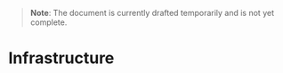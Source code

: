 > **Note**: The document is currently drafted temporarily and is not yet complete.

# Infrastructure
